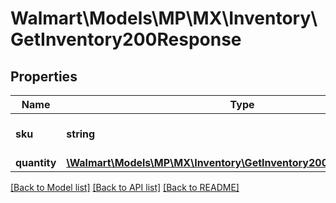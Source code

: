 # Walmart\Models\MP\MX\Inventory\GetInventory200Response

## Properties

Name | Type | Description | Notes
------------ | ------------- | ------------- | -------------
**sku** | **string** | A seller-provided Product ID |
**quantity** | [**\Walmart\Models\MP\MX\Inventory\GetInventory200ResponseQuantity**](GetInventory200ResponseQuantity.md) |  |


[[Back to Model list]](./) [[Back to API list]](../../../../../README.md#supported-apis) [[Back to README]](../../../../../README.md)
